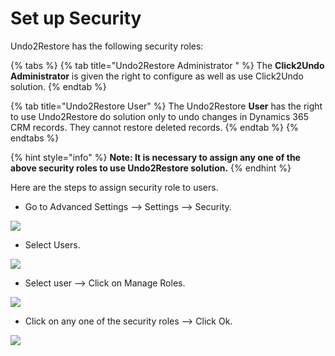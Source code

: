 # Set up Security

Undo2Restore has the following security roles:

{% tabs %}
{% tab title="Undo2Restore Administrator " %}
The **Click2Undo Administrator** is given the right to configure as well as use Click2Undo solution.
{% endtab %}

{% tab title="Undo2Restore User" %}
The Undo2Restore **User** has the right to use Undo2Restore do solution only to undo changes in Dynamics 365 CRM records. They cannot restore deleted records.
{% endtab %}
{% endtabs %}

{% hint style="info" %}
**Note: It is necessary to assign any one of the above security roles to use Undo2Restore solution.**
{% endhint %}

Here are the steps to assign security role to users.

* Go to Advanced Settings --> Settings --> Security.

![](<../../.gitbook/assets/sec\_1 - Copy.png>)

* Select Users.

![](<../../.gitbook/assets/Sec\_2 - Copy.png>)

* Select user --> Click on Manage Roles.

![](<../../.gitbook/assets/sec\_4 - Copy.png>)

* Click on any one of the security roles --> Click Ok.

![](<../../.gitbook/assets/sec\_6 (1).png>)



